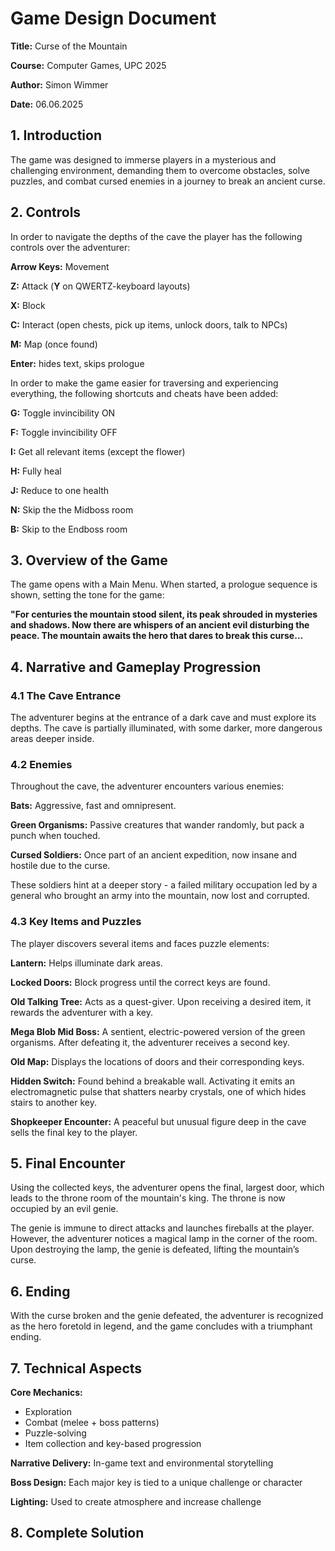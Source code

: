 # Game Design Document

**Title:** Curse of the Mountain

**Course:** Computer Games, UPC 2025

**Author:** Simon Wimmer

**Date:** 06.06.2025


## 1. Introduction

The game was designed to immerse players in a mysterious and challenging environment, demanding them to overcome obstacles, solve puzzles, and combat cursed enemies in a journey to break an ancient curse.

## 2. Controls

In order to navigate the depths of the cave the player has the following controls over the adventurer:

**Arrow Keys:** Movement

**Z:** Attack (**Y** on QWERTZ-keyboard layouts)

**X:** Block 

**C:** Interact (open chests, pick up items, unlock doors, talk to NPCs)

**M:** Map (once found)

**Enter:** hides text, skips prologue

In order to make the game easier for traversing and experiencing everything, the following shortcuts and cheats have been added:

**G:** Toggle invincibility ON  

**F:** Toggle invincibility OFF  

**I:** Get all relevant items (except the flower)

**H:** Fully heal

**J:** Reduce to one health

**N:** Skip the the Midboss room 

**B:** Skip to the Endboss room 


## 3. Overview of the Game

The game opens with a Main Menu. When started, a prologue sequence is shown, setting the tone for the game:

**"For centuries the mountain stood silent, its peak shrouded in mysteries and shadows.
Now there are whispers of an ancient evil disturbing the peace.
The mountain awaits the hero that dares to break this curse...**

## 4. Narrative and Gameplay Progression
### 4.1 The Cave Entrance

The adventurer begins at the entrance of a dark cave and must explore its depths. The cave is partially illuminated, with some darker, more dangerous areas deeper inside.

### 4.2 Enemies

Throughout the cave, the adventurer encounters various enemies:

**Bats:** Aggressive, fast and omnipresent.

**Green Organisms:** Passive creatures that wander randomly, but pack a punch when touched.

**Cursed Soldiers:** Once part of an ancient expedition, now insane and hostile due to the curse.

These soldiers hint at a deeper story - a failed military occupation led by a general who brought an army into the mountain, now lost and corrupted.

### 4.3 Key Items and Puzzles

The player discovers several items and faces puzzle elements:

**Lantern:** Helps illuminate dark areas.

**Locked Doors:** Block progress until the correct keys are found.

**Old Talking Tree:** Acts as a quest-giver. Upon receiving a desired item, it rewards the adventurer with a key.

**Mega Blob Mid Boss:** A sentient, electric-powered version of the green organisms. After defeating it, the adventurer receives a second key.

**Old Map:** Displays the locations of doors and their corresponding keys.

**Hidden Switch:** Found behind a breakable wall. Activating it emits an electromagnetic pulse that shatters nearby crystals, one of which hides stairs to another key.

**Shopkeeper Encounter:** A peaceful but unusual figure deep in the cave sells the final key to the player.

## 5. Final Encounter

Using the collected keys, the adventurer opens the final, largest door, which leads to the throne room of the mountain's king. The throne is now occupied by an evil genie.

The genie is immune to direct attacks and launches fireballs at the player. However, the adventurer notices a magical lamp in the corner of the room. Upon destroying the lamp, the genie is defeated, lifting the mountain’s curse.

## 6. Ending

With the curse broken and the genie defeated, the adventurer is recognized as the hero foretold in legend, and the game concludes with a triumphant ending.

## 7. Technical Aspects

**Core Mechanics:**
- Exploration
- Combat (melee + boss patterns)
- Puzzle-solving
- Item collection and key-based progression

**Narrative Delivery:** In-game text and environmental storytelling

**Boss Design:** Each major key is tied to a unique challenge or character

**Lighting:** Used to create atmosphere and increase challenge

## 8. Complete Solution
